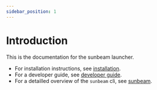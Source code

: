 ```yaml
---
sidebar_position: 1
---
```


# Introduction

This is the documentation for the sunbeam launcher.

- For installation instructions, see [installation](./installation.md).
- For a developer guide, see [developer guide](./developer-guide/).
- For a detailled overview of the `sunbeam` cli, see [sunbeam](./cli/).
